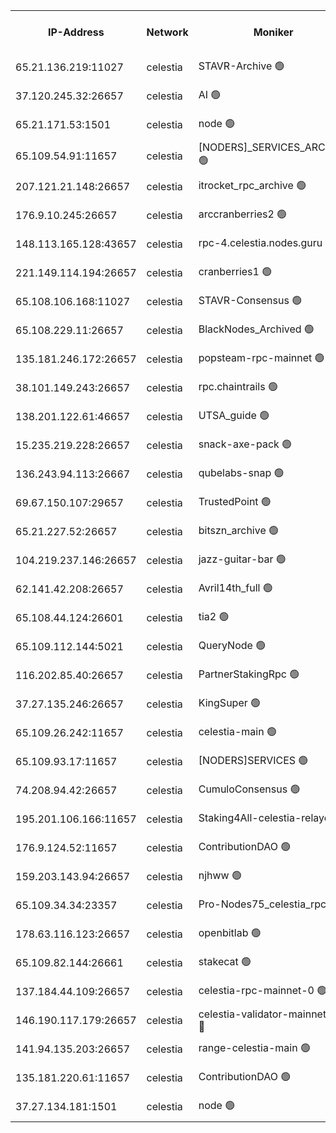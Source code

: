 


<table><tr><th>IP-Address</th><th>Network</th><th>Moniker</th><th>Latest Block Height</th><th>Earliest Block Height</th><th>Catching Up</th><th>Tx Index</th><th>Voting Power</th><th>Scan Time</th></tr><tr><td>65.21.136.219:11027</td><td>celestia</td><td>STAVR-Archive 🟢</td><td>2549544</td><td>1</td><td>False</td><td>on</td><td>0</td><td>2024-10-12T18:53:01.588995831UTC</td></tr><tr><td>37.120.245.32:26657</td><td>celestia</td><td>AI 🟢</td><td>2549544</td><td>1</td><td>False</td><td>off</td><td>0</td><td>2024-10-12T18:53:02.201740935UTC</td></tr><tr><td>65.21.171.53:1501</td><td>celestia</td><td>node 🟢</td><td>2549544</td><td>1</td><td>False</td><td>on</td><td>0</td><td>2024-10-12T18:53:02.878005464UTC</td></tr><tr><td>65.109.54.91:11657</td><td>celestia</td><td>[NODERS]_SERVICES_ARCHIVE 🟢</td><td>2549548</td><td>1</td><td>False</td><td>on</td><td>0</td><td>2024-10-12T18:53:47.469790835UTC</td></tr><tr><td>207.121.21.148:26657</td><td>celestia</td><td>itrocket_rpc_archive 🟢</td><td>2549548</td><td>1</td><td>False</td><td>on</td><td>0</td><td>2024-10-12T18:53:49.747109069UTC</td></tr><tr><td>176.9.10.245:26657</td><td>celestia</td><td>arccranberries2 🟢</td><td>2549552</td><td>1</td><td>False</td><td>on</td><td>0</td><td>2024-10-12T18:54:39.329118266UTC</td></tr><tr><td>148.113.165.128:43657</td><td>celestia</td><td>rpc-4.celestia.nodes.guru 🟢</td><td>2549555</td><td>1</td><td>False</td><td>on</td><td>0</td><td>2024-10-12T18:55:10.082718607UTC</td></tr><tr><td>221.149.114.194:26657</td><td>celestia</td><td>cranberries1 🟢</td><td>2549555</td><td>1</td><td>False</td><td>on</td><td>0</td><td>2024-10-12T18:55:21.041527065UTC</td></tr><tr><td>65.108.106.168:11027</td><td>celestia</td><td>STAVR-Consensus 🟢</td><td>2549556</td><td>1</td><td>False</td><td>on</td><td>0</td><td>2024-10-12T18:55:29.635480751UTC</td></tr><tr><td>65.108.229.11:26657</td><td>celestia</td><td>BlackNodes_Archived 🟢</td><td>2549561</td><td>1</td><td>False</td><td>off</td><td>0</td><td>2024-10-12T18:56:18.911200395UTC</td></tr><tr><td>135.181.246.172:26657</td><td>celestia</td><td>popsteam-rpc-mainnet 🟢</td><td>2549563</td><td>1</td><td>False</td><td>on</td><td>0</td><td>2024-10-12T18:56:46.476768127UTC</td></tr><tr><td>38.101.149.243:26657</td><td>celestia</td><td>rpc.chaintrails 🟢</td><td>2549564</td><td>1</td><td>False</td><td>on</td><td>0</td><td>2024-10-12T18:57:00.059679048UTC</td></tr><tr><td>138.201.122.61:46657</td><td>celestia</td><td>UTSA_guide 🟢</td><td>2549567</td><td>1</td><td>False</td><td>on</td><td>0</td><td>2024-10-12T18:57:29.086522813UTC</td></tr><tr><td>15.235.219.228:26657</td><td>celestia</td><td>snack-axe-pack 🟢</td><td>2549567</td><td>1</td><td>False</td><td>off</td><td>0</td><td>2024-10-12T18:57:30.071544223UTC</td></tr><tr><td>136.243.94.113:26667</td><td>celestia</td><td>qubelabs-snap 🟢</td><td>2549569</td><td>1</td><td>False</td><td>on</td><td>0</td><td>2024-10-12T18:58:00.118507024UTC</td></tr><tr><td>69.67.150.107:29657</td><td>celestia</td><td>TrustedPoint 🟢</td><td>2549570</td><td>1</td><td>False</td><td>on</td><td>0</td><td>2024-10-12T18:58:13.165732009UTC</td></tr><tr><td>65.21.227.52:26657</td><td>celestia</td><td>bitszn_archive 🟢</td><td>2549575</td><td>1</td><td>False</td><td>on</td><td>0</td><td>2024-10-12T18:58:59.774180558UTC</td></tr><tr><td>104.219.237.146:26657</td><td>celestia</td><td>jazz-guitar-bar 🟢</td><td>2549579</td><td>1</td><td>False</td><td>off</td><td>0</td><td>2024-10-12T18:59:53.768990732UTC</td></tr><tr><td>62.141.42.208:26657</td><td>celestia</td><td>Avril14th_full 🟢</td><td>2549581</td><td>1</td><td>False</td><td>on</td><td>0</td><td>2024-10-12T19:00:18.813426138UTC</td></tr><tr><td>65.108.44.124:26601</td><td>celestia</td><td>tia2 🟢</td><td>2371494</td><td>339581</td><td>False</td><td>on</td><td>0</td><td>2024-10-12T18:53:16.637825994UTC</td></tr><tr><td>65.109.112.144:5021</td><td>celestia</td><td>QueryNode 🟢</td><td>2371494</td><td>1406226</td><td>False</td><td>off</td><td>0</td><td>2024-10-12T18:57:38.648245416UTC</td></tr><tr><td>116.202.85.40:26657</td><td>celestia</td><td>PartnerStakingRpc 🟢</td><td>2371494</td><td>1588231</td><td>False</td><td>on</td><td>0</td><td>2024-10-12T18:53:19.254870506UTC</td></tr><tr><td>37.27.135.246:26657</td><td>celestia</td><td>KingSuper 🟢</td><td>2371494</td><td>1814358</td><td>False</td><td>off</td><td>0</td><td>2024-10-12T18:54:19.127561625UTC</td></tr><tr><td>65.109.26.242:11657</td><td>celestia</td><td>celestia-main 🟢</td><td>2549568</td><td>2362846</td><td>False</td><td>on</td><td>0</td><td>2024-10-12T18:57:43.198683813UTC</td></tr><tr><td>65.109.93.17:11657</td><td>celestia</td><td>[NODERS]SERVICES 🟢</td><td>2549565</td><td>2371581</td><td>False</td><td>on</td><td>0</td><td>2024-10-12T18:57:14.203094306UTC</td></tr><tr><td>74.208.94.42:26657</td><td>celestia</td><td>CumuloConsensus 🟢</td><td>2549556</td><td>2384001</td><td>False</td><td>on</td><td>0</td><td>2024-10-12T18:55:31.196979317UTC</td></tr><tr><td>195.201.106.166:11657</td><td>celestia</td><td>Staking4All-celestia-relayer 🟢</td><td>2549583</td><td>2399575</td><td>False</td><td>off</td><td>0</td><td>2024-10-12T19:00:33.996597151UTC</td></tr><tr><td>176.9.124.52:11657</td><td>celestia</td><td>ContributionDAO 🟢</td><td>2549575</td><td>2419178</td><td>False</td><td>on</td><td>0</td><td>2024-10-12T18:58:59.390171914UTC</td></tr><tr><td>159.203.143.94:26657</td><td>celestia</td><td>njhww 🟢</td><td>2549557</td><td>2428596</td><td>False</td><td>off</td><td>0</td><td>2024-10-12T18:55:35.045540966UTC</td></tr><tr><td>65.109.34.34:23357</td><td>celestia</td><td>Pro-Nodes75_celestia_rpc 🟢</td><td>2549563</td><td>2428602</td><td>False</td><td>on</td><td>0</td><td>2024-10-12T18:56:46.057760202UTC</td></tr><tr><td>178.63.116.123:26657</td><td>celestia</td><td>openbitlab 🟢</td><td>2549547</td><td>2479826</td><td>False</td><td>on</td><td>0</td><td>2024-10-12T18:53:38.074998784UTC</td></tr><tr><td>65.109.82.144:26661</td><td>celestia</td><td>stakecat 🟢</td><td>2549565</td><td>2509501</td><td>False</td><td>on</td><td>0</td><td>2024-10-12T18:57:12.807827972UTC</td></tr><tr><td>137.184.44.109:26657</td><td>celestia</td><td>celestia-rpc-mainnet-0 🟢</td><td>2549565</td><td>2517150</td><td>False</td><td>on</td><td>0</td><td>2024-10-12T18:57:13.826396851UTC</td></tr><tr><td>146.190.117.179:26657</td><td>celestia</td><td>celestia-validator-mainnet-0 🔴</td><td>2549576</td><td>2517150</td><td>False</td><td>off</td><td>5000009</td><td>2024-10-12T18:59:11.119463799UTC</td></tr><tr><td>141.94.135.203:26657</td><td>celestia</td><td>range-celestia-main 🟢</td><td>2549546</td><td>2518374</td><td>False</td><td>on</td><td>0</td><td>2024-10-12T18:53:22.461718352UTC</td></tr><tr><td>135.181.220.61:11657</td><td>celestia</td><td>ContributionDAO 🟢</td><td>2549561</td><td>2544060</td><td>False</td><td>off</td><td>0</td><td>2024-10-12T18:56:18.458886727UTC</td></tr><tr><td>37.27.134.181:1501</td><td>celestia</td><td>node 🟢</td><td>2549559</td><td>2549232</td><td>False</td><td>off</td><td>0</td><td>2024-10-12T18:55:51.290895194UTC</td></tr></table>